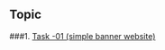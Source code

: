 
## Topic
###1. <a href="https://tahsin000.github.io/WEB_DEVELOPMENT/CSE-3532/Task-01/index.html">Task -01 (simple banner website)</a>
